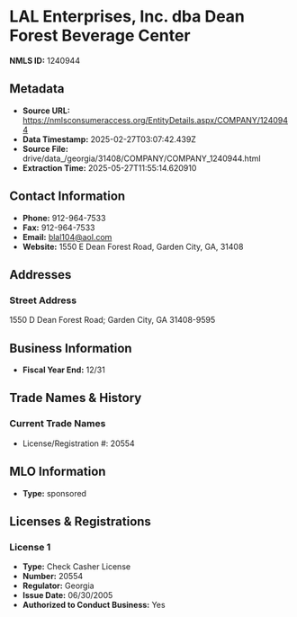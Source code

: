 # LAL Enterprises, Inc. dba Dean Forest Beverage Center

**NMLS ID:** 1240944

## Metadata
- **Source URL:** https://nmlsconsumeraccess.org/EntityDetails.aspx/COMPANY/1240944
- **Data Timestamp:** 2025-02-27T03:07:42.439Z
- **Source File:** drive/data_/georgia/31408/COMPANY/COMPANY_1240944.html
- **Extraction Time:** 2025-05-27T11:55:14.620910

## Contact Information
- **Phone:** 912-964-7533
- **Fax:** 912-964-7533
- **Email:** blal104@aol.com
- **Website:** 1550 E Dean Forest Road, Garden City, GA, 31408

## Addresses
### Street Address
1550 D Dean Forest Road; Garden City, GA 31408-9595

## Business Information
- **Fiscal Year End:** 12/31

## Trade Names & History
### Current Trade Names
- License/Registration #: 20554

## MLO Information
- **Type:** sponsored

## Licenses & Registrations

### License 1
- **Type:** Check Casher License
- **Number:** 20554
- **Regulator:** Georgia
- **Issue Date:** 06/30/2005
- **Authorized to Conduct Business:** Yes
